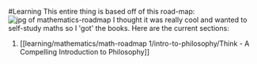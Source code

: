 #Learning
This entire thing is based off of this road-map:
![jpg of mathematics-roadmap](https://raw.githubusercontent.com/TalalAlrawajfeh/mathematics-roadmap/refs/heads/master/mathematics-roadmap.jpg)
I thought it was really cool and wanted to self-study maths so I 'got' the books.
Here are the current sections:
1. [[learning/mathematics/math-roadmap 1/intro-to-philosophy/Think - A Compelling Introduction to Philosophy]]